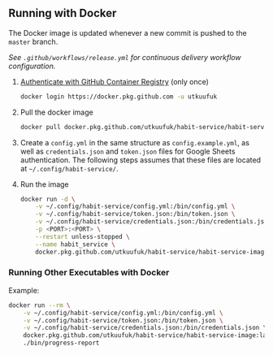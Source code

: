 ## Running with Docker
The Docker image is updated whenever a new commit is pushed to the `master` branch.

*See `.github/workflows/release.yml` for continuous delivery workflow configuration.*

1. [Authenticate with GitHub Container Registry](https://docs.github.com/en/free-pro-team@latest/packages/guides/configuring-docker-for-use-with-github-packages#authenticating-to-github-packages) (only once)
    ```sh
    docker login https://docker.pkg.github.com -u utkuufuk
    ```

2. Pull the docker image
    ```sh
    docker pull docker.pkg.github.com/utkuufuk/habit-service/habit-service-image:latest
    ```

3. Create a `config.yml` in the same structure as `config.example.yml`, as well as `credentials.json` and `token.json` files for Google Sheets authentication. The following steps assumes that these files are located at `~/.config/habit-service/`.

4. Run the image
    ```sh
    docker run -d \
        -v ~/.config/habit-service/config.yml:/bin/config.yml \
        -v ~/.config/habit-service/token.json:/bin/token.json \
        -v ~/.config/habit-service/credentials.json:/bin/credentials.json \
        -p <PORT>:<PORT> \
        --restart unless-stopped \
        --name habit_service \
        docker.pkg.github.com/utkuufuk/habit-service/habit-service-image:latest
    ```

### Running Other Executables with Docker
Example:
```sh
docker run --rm \
    -v ~/.config/habit-service/config.yml:/bin/config.yml \
    -v ~/.config/habit-service/token.json:/bin/token.json \
    -v ~/.config/habit-service/credentials.json:/bin/credentials.json \
    docker.pkg.github.com/utkuufuk/habit-service/habit-service-image:latest \
    ./bin/progress-report
```
